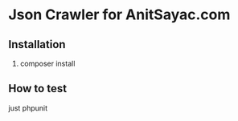 # Json Crawler for AnitSayac.com


## Installation

1. composer install


## How to test

just phpunit
 